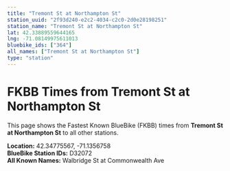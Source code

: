 ```yaml
---
title: "Tremont St at Northampton St"
station_uuid: "2f93d240-e2c2-4034-c2c0-2d0e28198251"
station_name: "Tremont St at Northampton St"
lat: 42.33889559644165
lng: -71.08149975611013
bluebike_ids: ["364"]
all_names: ["Tremont St at Northampton St"]
type: "station"
---
```


# FKBB Times from Tremont St at Northampton St

This page shows the Fastest Known BlueBike (FKBB) times from **Tremont St at Northampton St** to all other stations.

**Location:** 42.34775567, -71.1356758  
**BlueBike Station IDs:** D32072  
**All Known Names:** Walbridge St at Commonwealth Ave

